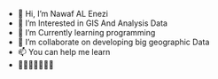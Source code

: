 - 👋 Hi, I’m Nawaf AL Enezi
- 👀 I’m Interested in GIS And Analysis Data
- 🌱 I’m Currently learning programming
- 💞️ I’m collaborate on  developing big geographic Data
- 📫 You can help me learn
- 💚🇸🇦💚✅👍🏻
<!---
nawafenezi1/nawafenezi1 is a ✨ special ✨ repository because its `README.md` (this file) appears on your GitHub profile.
You can click the Preview link to take a look at your changes.
--->
